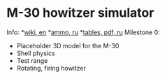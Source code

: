 # M-30 howitzer simulator
Info:
*[wiki, en](http://en.wikipedia.org/wiki/122_mm_howitzer_M1938_(M-30))
*[ammo, ru](https://ru.wikipedia.org/wiki/122-%D0%BC%D0%BC_%D0%B3%D0%B0%D1%83%D0%B1%D0%B8%D1%86%D0%B0_%D0%BE%D0%B1%D1%80%D0%B0%D0%B7%D1%86%D0%B0_1938_%D0%B3%D0%BE%D0%B4%D0%B0_(%D0%9C-30)#.D0.A5.D0.B0.D1.80.D0.B0.D0.BA.D1.82.D0.B5.D1.80.D0.B8.D1.81.D1.82.D0.B8.D0.BA.D0.B8_.D0.B8_.D1.81.D0.B2.D0.BE.D0.B9.D1.81.D1.82.D0.B2.D0.B0_.D0.B1.D0.BE.D0.B5.D0.BF.D1.80.D0.B8.D0.BF.D0.B0.D1.81.D0.BE.D0.B2)
*[tables, pdf, ru](https://mega.co.nz/#F!nUBACQqA!e3-R2Us068TaJe4yz___hw)
Milestone 0:
* Placeholder 3D model for the M-30
* Shell physics
* Test range
* Rotating, firing howitzer
